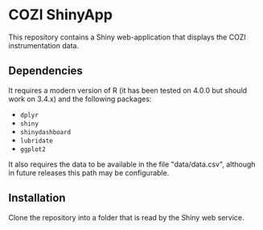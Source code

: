 # COZI ShinyApp

This repository contains a Shiny web-application that displays the COZI instrumentation data.

## Dependencies

It requires a modern version of R (it has been tested on 4.0.0 but should work on 3.4.x) and the following packages:

  - `dplyr`
  - `shiny`
  - `shinydashboard`
  - `lubridate`
  - `ggplot2`
  
It also requires the data to be available in the file "data/data.csv", although in future releases this path may be configurable.
  
## Installation

Clone the repository into a folder that is read by the Shiny web service.
